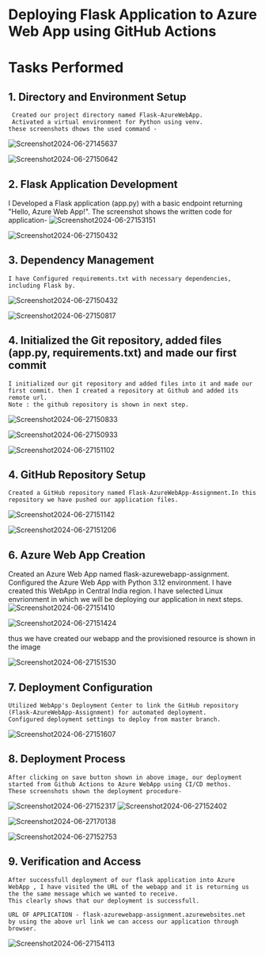 # Deploying Flask Application to Azure Web App using GitHub Actions

# Tasks Performed
## 1. Directory and Environment Setup
     Created our project directory named Flask-AzureWebApp.
     Activated a virtual environment for Python using venv.
    these screenshots dhows the used command - 
![Screenshot2024-06-27145637](https://github.com/saifalu/Flask-AzureWebApp--Assignment/assets/92035012/04c8586b-bbd7-4be3-bee3-c2ed1e2636a9)

![Screenshot2024-06-27150642](https://github.com/saifalu/Flask-AzureWebApp--Assignment/assets/92035012/1355d31a-041a-4cb5-a018-fa8a93b2da67)

## 2. Flask Application Development
  I Developed a Flask application (app.py) with a basic endpoint returning "Hello, Azure Web App!".
  The screenshot shows the written code for application-
  ![Screenshot2024-06-27153151](https://github.com/saifalu/Flask-AzureWebApp--Assignment/assets/92035012/36bfb69b-24e0-4aab-8c65-4b103f33d477)


![Screenshot2024-06-27150432](https://github.com/saifalu/Flask-AzureWebApp--Assignment/assets/92035012/4297a3d3-3bbe-4a1a-ab1f-c238c23390d6)

## 3. Dependency Management
    I have Configured requirements.txt with necessary dependencies, including Flask by.
![Screenshot2024-06-27150432](https://github.com/saifalu/Flask-AzureWebApp--Assignment/assets/92035012/2b586b00-8538-4ffd-b7cf-b87865944623)


![Screenshot2024-06-27150817](https://github.com/saifalu/Flask-AzureWebApp--Assignment/assets/92035012/b041183e-428b-4c8e-9f72-c21c5a0aafc3)


## 4. Initialized the Git repository, added files (app.py, requirements.txt) and made our first commit 
    I initialized our git repository and added files into it and made our first commit. then I created a repository at Github and added its remote url.
    Note : the github repository is shown in next step.
![Screenshot2024-06-27150833](https://github.com/saifalu/Flask-AzureWebApp--Assignment/assets/92035012/01f50b29-01d9-4b98-b2fd-c85aba212aa8)

![Screenshot2024-06-27150933](https://github.com/saifalu/Flask-AzureWebApp--Assignment/assets/92035012/a60f7a9d-d012-4a84-a988-a39d7710b285)

![Screenshot2024-06-27151102](https://github.com/saifalu/Flask-AzureWebApp--Assignment/assets/92035012/366e88da-224c-45bd-8e28-e4152c07b0e1)


## 4. GitHub Repository Setup
    Created a GitHub repository named Flask-AzureWebApp-Assignment.In this repository we have pushed our application files.

![Screenshot2024-06-27151142](https://github.com/saifalu/Flask-AzureWebApp--Assignment/assets/92035012/59a1cdb1-904e-46ce-9ce2-0d4718d4d119)


![Screenshot2024-06-27151206](https://github.com/saifalu/Flask-AzureWebApp--Assignment/assets/92035012/b104bda6-6268-4634-a0ef-9346f9ac5b83)

## 6. Azure Web App Creation
   Created an Azure Web App named flask-azurewebapp-assignment.
   Configured the Azure Web App with Python 3.12 environment.
   I have created this WebApp in Central India region.
   I have selected Linux envrionment in which we will be deploying our application in next steps.
 ![Screenshot2024-06-27151410](https://github.com/saifalu/Flask-AzureWebApp--Assignment/assets/92035012/41b343da-268e-40fd-aab0-2bc6c17addf5)

![Screenshot2024-06-27151424](https://github.com/saifalu/Flask-AzureWebApp--Assignment/assets/92035012/56c92cbf-a0ea-405d-8428-78830569720b)


   thus we have created our webapp and the provisioned resource is shown in the image

![Screenshot2024-06-27151530](https://github.com/saifalu/Flask-AzureWebApp--Assignment/assets/92035012/24422ae2-860c-4b8a-8151-4ec5fc4e41be)



## 7. Deployment Configuration
    Utilized WebApp's Deployment Center to link the GitHub repository (Flask-AzureWebApp-Assignment) for automated deployment.
    Configured deployment settings to deploy from master branch.

![Screenshot2024-06-27151607](https://github.com/saifalu/Flask-AzureWebApp--Assignment/assets/92035012/3909f82e-ef56-41cb-8d4d-374d23eda0ec)



## 8. Deployment Process
    After clicking on save button shown in above image, our deployment started from Github Actions to Azure WebApp using CI/CD methos.
    These screenshots shown the deployment procedure-
![Screenshot2024-06-27152317](https://github.com/saifalu/Flask-AzureWebApp--Assignment/assets/92035012/3cfb142e-d38c-4908-9876-83d128294325)
![Screenshot2024-06-27152402](https://github.com/saifalu/Flask-AzureWebApp--Assignment/assets/92035012/bb50bf51-4ba7-423c-bfc5-ea2928318583)

![Screenshot2024-06-27170138](https://github.com/saifalu/Flask-AzureWebApp--Assignment/assets/92035012/aa994e5c-4304-4b8e-b3fe-ec17ed95b967)

![Screenshot2024-06-27152753](https://github.com/saifalu/Flask-AzureWebApp--Assignment/assets/92035012/1b85933b-13ae-4229-b4d6-f53e36d74051)




## 9. Verification and Access
    
    After successfull deployment of our flask application into Azure WebApp , I have visited the URL of the webapp and it is returning us the the same message which we wanted to receive.
    This clearly shows that our deployment is successfull.

    URL OF APPLICATION - flask-azurewebapp-assignment.azurewebsites.net
    by using the above url link we can access our application through browser.
![Screenshot2024-06-27154113](https://github.com/saifalu/Flask-AzureWebApp--Assignment/assets/92035012/72e31bfb-bdd4-4024-a71f-6dc4ef0bd24b)

